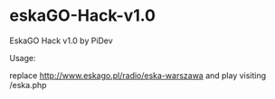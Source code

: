 # eskaGO-Hack-v1.0
EskaGO Hack v1.0 by PiDev

Usage: 

replace http://www.eskago.pl/radio/eska-warszawa and play visiting /eska.php
